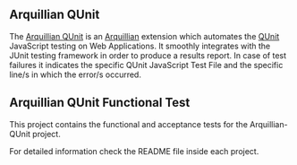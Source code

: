 ## Arquillian QUnit
The [Arquillian QUnit](https://github.com/tolis-e/arquillian-qunit) is an [Arquillian](http://arquillian.org/) extension which automates the [QUnit](http://qunitjs.com/) JavaScript testing on Web Applications. It smoothly integrates with the JUnit testing framework in order to produce a results report. In case of test failures it indicates the specific QUnit JavaScript Test File and the specific line/s in which the error/s occurred.

## Arquillian QUnit Functional Test
This project contains the functional and acceptance tests for the Arquillian-QUnit project.

For detailed information check the README file inside each project.

